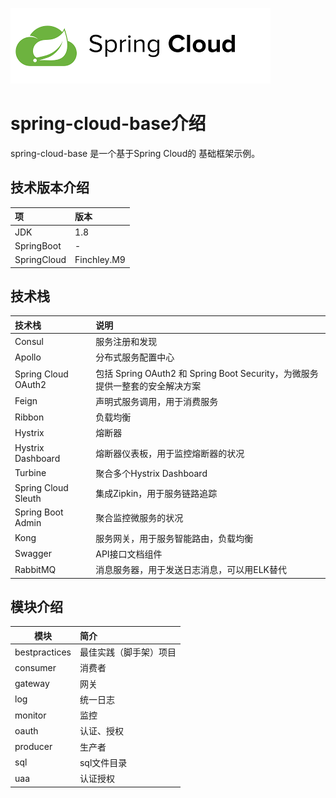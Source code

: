 ![springcloud.png](springcloud.png)
# spring-cloud-base介绍
spring-cloud-base 是一个基于Spring Cloud的 基础框架示例。
## 技术版本介绍

| 项 | 版本 |  
| :---- |:----| 
| JDK | 1.8 | 
| SpringBoot | - | 
| SpringCloud | Finchley.M9 | 

## 技术栈

| 技术栈 | 说明 |  
| :---- |:----| 
| Consul | 服务注册和发现 | 
| Apollo | 分布式服务配置中心 | 
| Spring Cloud OAuth2 | 包括 Spring OAuth2 和 Spring Boot Security，为微服务提供一整套的安全解决方案 | 
| Feign | 声明式服务调用，用于消费服务 | 
| Ribbon | 负载均衡 | 
| Hystrix | 熔断器 | 
| Hystrix Dashboard | 熔断器仪表板，用于监控熔断器的状况 | 
| Turbine | 聚合多个Hystrix Dashboard | 
| Spring Cloud Sleuth | 集成Zipkin，用于服务链路追踪 | 
| Spring Boot Admin | 聚合监控微服务的状况 | 
| Kong | 服务网关，用于服务智能路由，负载均衡 | 
| Swagger | API接口文档组件 | 
| RabbitMQ | 消息服务器，用于发送日志消息，可以用ELK替代 | 

## 模块介绍

| 模块 | 简介 | 
| ---- |:----|
| bestpractices | 最佳实践（脚手架）项目 | 
| consumer | 消费者 | 
| gateway | 网关 | 
| log | 统一日志 | 
| monitor | 监控 | 
| oauth | 认证、授权 | 
| producer | 生产者 | 
| sql | sql文件目录 | 
| uaa | 认证授权 | 


